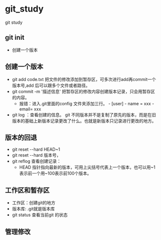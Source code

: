 # git_study
git study
## git init
- 创建一个版本
## 创建一个版本
- git add code.txt  把文件的修改添加到暂存区，可多次进行add再commit一个版本号,add 后可以跟多个文件或者路径。
- git commit -m '描述信息'  把暂存区的修改内容创建版本记录，只会用暂存区的内容。
  - 报错：进入.git里面的config 文件夹添加三行。
         - [user]
         - name = xxx
         - email= xxx
- git log ：查看创建的信息。
git 不同版本并不是复制了原先的版本，而是在旧版本的基础上新版本记录更改了什么。也就是新版本只记录进行更改的地方。
## 版本的回退
- git reset --hard HEAD~1
- git reset --hard 版本号，
- git reflog 查看创建记录：
  - HEAD 指针指向最新的版本，可用上尖括号代表上一个版本，也可以用~1表示前一个用~100表示前100个版本。
## 工作区和暂存区
- 工作区：创建git的地方
- 版本库: .git就是版本库
- git status 查看当前git 的状态
## 管理修改
